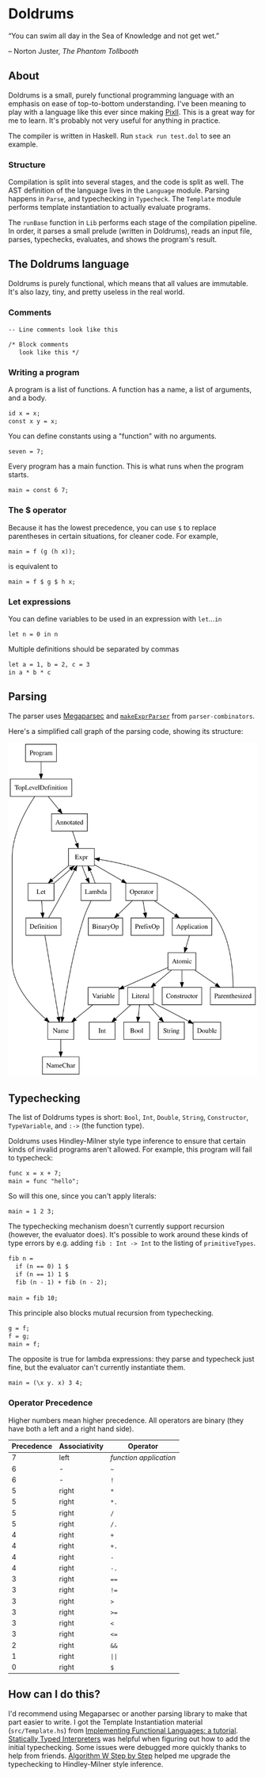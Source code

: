 # Doldrums

&ldquo;You can swim all day in the Sea of Knowledge and not get wet.&rdquo;

&ndash; Norton Juster, _The Phantom Tollbooth_

## About

Doldrums is a small, purely functional programming language with an emphasis on ease of top-to-bottom understanding. I've been meaning to play with a language like this ever since making [Pixll](https://github.com/mitchellvitez/raspi-lights). This is a great way for me to learn. It's probably not very useful for anything in practice.

The compiler is written in Haskell. Run `stack run test.dol` to see an example.

### Structure

Compilation is split into several stages, and the code is split as well. The AST definition of the language lives in the `Language` module. Parsing happens in `Parse`, and typechecking in `Typecheck`. The `Template` module performs template instantiation to actually evaluate programs. 

The `runBase` function in `Lib` performs each stage of the compilation pipeline. In order, it parses a small prelude (written in Doldrums), reads an input file, parses, typechecks, evaluates, and shows the program's result.

## The Doldrums language

Doldrums is purely functional, which means that all values are immutable. It's also lazy, tiny, and pretty useless in the real world.

### Comments

```
-- Line comments look like this
```

```
/* Block comments
   look like this */
```

### Writing a program

A program is a list of functions. A function has a name, a list of arguments, and a body.

```
id x = x;
const x y = x;
```

You can define constants using a "function" with no arguments.
```
seven = 7;
```

Every program has a main function. This is what runs when the program starts.
```
main = const 6 7;
```

### The $ operator

Because it has the lowest precedence, you can use `$` to replace parentheses in certain situations, for cleaner code. For example, 

```
main = f (g (h x));
```

is equivalent to

```
main = f $ g $ h x;
```

### Let expressions

You can define variables to be used in an expression with `let`...`in`
```
let n = 0 in n
```

Multiple definitions should be separated by commas
```
let a = 1, b = 2, c = 3
in a * b * c
```

## Parsing

The parser uses [Megaparsec](https://hackage.haskell.org/package/megaparsec) and [`makeExprParser`](https://hackage.haskell.org/package/parser-combinators-1.3.0/docs/Control-Monad-Combinators-Expr.html#v:makeExprParser) from `parser-combinators`.

Here's a simplified call graph of the parsing code, showing its structure:

![SVG showing parsing graph](parsegraph.svg)

## Typechecking

The list of Doldrums types is short: `Bool`, `Int`, `Double`, `String`, `Constructor`, `TypeVariable`, and `:->` (the function type).

Doldrums uses Hindley-Milner style type inference to ensure that certain kinds of invalid programs aren't allowed. For example, this program will fail to typecheck:

```
func x = x + 7;
main = func "hello";
```

So will this one, since you can't apply literals:

```
main = 1 2 3;
```

The typechecking mechanism doesn't currently support recursion (however, the evaluator does). It's possible to work around these kinds of type errors by e.g. adding `fib : Int -> Int` to the listing of `primitiveTypes`.

```
fib n =
  if (n == 0) 1 $
  if (n == 1) 1 $
  fib (n - 1) + fib (n - 2);

main = fib 10;
```

This principle also blocks mutual recursion from typechecking.

```
g = f;
f = g;
main = f;
```

The opposite is true for lambda expressions: they parse and typecheck just fine, but the evaluator can't currently instantiate them.

```
main = (\x y. x) 3 4;
```

### Operator Precedence

Higher numbers mean higher precedence. All operators are binary (they have both a left and a right hand side).

Precedence | Associativity | Operator
-----------|---------------|---------
7          | left          | _function application_
6          | -             | `~`
6          | -             | `!`
5          | right         | `*`
5          | right         | `*.`
5          | right         | `/`
5          | right         | `/.`
4          | right         | `+`
4          | right         | `+.`
4          | right         | `-`
4          | right         | `-.`
3          | right         | `==`
3          | right         | `!=`
3          | right         | `>`
3          | right         | `>=`
3          | right         | `<`
3          | right         | `<=`
2          | right         | `&&`
1          | right         | `\|\|`
0          | right         | `$`

## How can I do this?

I'd recommend using Megaparsec or another parsing library to make that part easier to write. I got the Template Instantiation material (`src/Template.hs`) from [Implementing Functional Languages: a tutorial](https://www.microsoft.com/en-us/research/publication/implementing-functional-languages-a-tutorial). [Statically Typed Interpreters](https://www.youtube.com/watch?v=Ci2KF5hVuEs) was helpful when figuring out how to add the initial typechecking. Some issues were debugged more quickly thanks to help from friends. [Algorithm W Step by Step](https://citeseerx.ist.psu.edu/viewdoc/download?doi=10.1.1.65.7733&rep=rep1&type=pdf) helped me upgrade the typechecking to Hindley-Milner style inference.
